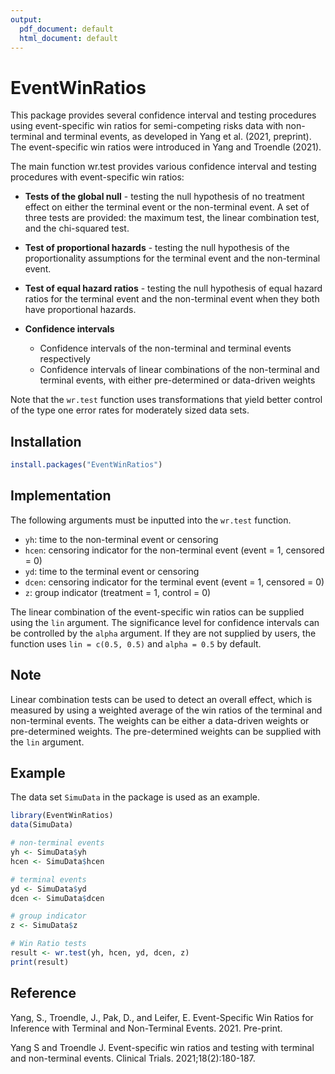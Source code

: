 ```yaml
---
output:
  pdf_document: default
  html_document: default
---
```

# EventWinRatios

This package provides several confidence interval and testing procedures using event-specific win ratios for semi-competing risks data with non-terminal and terminal events, as developed in Yang et al. (2021, preprint). The event-specific win ratios were introduced in Yang and Troendle (2021).

The main function wr.test provides various confidence interval and testing procedures with event-specific win ratios:

* **Tests of the global null** - testing the null hypothesis of no treatment effect on either the terminal event or the non-terminal event. A set of three tests are provided: the maximum test, the linear combination test, and the chi-squared test.
* **Test of proportional hazards** - testing the null hypothesis of the proportionality assumptions for the terminal event and the non-terminal event.

* **Test of equal hazard ratios** - testing the null hypothesis of equal hazard ratios for the terminal event and the non-terminal event when they both have proportional hazards.
* **Confidence intervals**
  + Confidence intervals of the non-terminal and terminal events respectively
  + Confidence intervals of linear combinations of the non-terminal and terminal events, with either pre-determined or data-driven weights

Note that the `wr.test` function uses transformations that yield better control of the type one error rates for moderately sized data sets.
    
## Installation
``` r
install.packages("EventWinRatios")
```
## Implementation
The following arguments must be inputted into the `wr.test` function.

* `yh`: time to the non-terminal event or censoring
* `hcen`: censoring indicator for the non-terminal event (event = 1, censored = 0)
* `yd`: time to the terminal event or censoring
* `dcen`: censoring indicator for the terminal event (event = 1, censored = 0)
* `z`:  group indicator (treatment = 1, control = 0)

The linear combination of the event-specific win ratios can be supplied using the `lin` argument. The significance level for confidence intervals can be controlled by the `alpha` argument. If they are not supplied by users, the function uses `lin = c(0.5, 0.5)` and `alpha = 0.5` by default.


## Note
Linear combination tests can be used to detect an overall effect, which is measured by using a weighted average of the win ratios of the terminal and non-terminal events. The weights can be either a data-driven weights or pre-determined weights. The pre-determined weights can be supplied with the `lin` argument.

## Example
The data set `SimuData` in the package is used as an example.

```r
library(EventWinRatios)
data(SimuData)

# non-terminal events
yh <- SimuData$yh
hcen <- SimuData$hcen

# terminal events
yd <- SimuData$yd
dcen <- SimuData$dcen

# group indicator
z <- SimuData$z

# Win Ratio tests
result <- wr.test(yh, hcen, yd, dcen, z)
print(result)
```

## Reference
Yang, S., Troendle, J., Pak, D., and Leifer, E. Event-Specific Win Ratios for Inference with Terminal and Non-Terminal Events. 2021. Pre-print.

Yang S and Troendle J. Event-specific win ratios and testing with terminal and non-terminal events. Clinical Trials. 2021;18(2):180-187.

